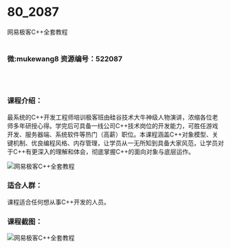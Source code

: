 # 80_2087
网易极客C++全套教程
<br/></br>
<h3>微:mukewang8 资源编号：522087</h3>
<br/></br>
<h3>课程介绍：</h3>
<p class="lead-text">最系统的<a title="查看与 C 相关的文章" target="_blank">C</a>++开发工程师培训极客班由硅谷技术大牛神级人物演讲，浓缩各位老师多年研授心得。学完后可具备一线公司<a title="查看与 C 相关的文章" target="_blank">C</a>++技术岗位的开发能力，可胜任游戏开发、服务器端、系统软件等热门（高薪）职位。本课程涵盖C++对象模型、关键机制、优良编程风格、内存管理，让学员从一无所知到具备大家风范，让学员对于C++有更深入的理解和体会，彻底掌握C++的面向对象与底层运作。</p>
<p><img src="https://www.ko996.com/wp-content/uploads/img/2018/04/2-38-300x196.png" alt="网易极客C++全套教程"></p>
<h3>适合人群：</h3>
<p>课程适合任何想从事C++开发的人员。</p>
<div class="info-desc">
<h3>课程截图：</h3>
<p><img src="https://www.ko996.com/wp-content/uploads/img/2018/04/3-40.png" alt="网易极客C++全套教程"></p>


			
</div>

